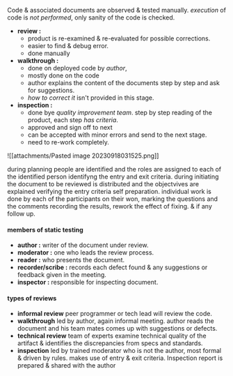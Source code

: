 Code & associated documents are observed & tested manually.
*execution* of code is *not performed*, only sanity of the code is checked. 

- **review :** 
	- product is re-examined & re-evaluated for possible corrections. 
	- easier to find & debug error.
	- done manually 
- **walkthrough :** 
	- done on deployed code by *author*, 
	- mostly done on the code
	- author explains the content of the documents step by step and ask for suggestions.
	- *how to correct it* isn't provided in this stage. 
- **inspection :** 
	- done bye *quality improvement team*. step by step reading of the product, each step *has criteria*. 
	- approved and sign off to next
	- can be accepted with minor errors and send to the next stage. 
	- need to re-work completely. 

![[attachments/Pasted image 20230918031525.png]]

during planning people are identified and the roles are assigned to each of the identified person identifyng the entry and exit criteria. 
during initiating the document to be reviewed is distributed and the objectvives are explained
verifying the entry criteria self preparation. 
individual work is done by each of the participants on their won, marking the questions and the comments recording the results, rework the effect of fixing. & if any follow up.
#### members of static testing 
- **author :** writer of the document under review. 
- **moderator :** one who leads the review process. 
- **reader :** who presents the document. 
- **recorder/scribe :** records each defect found & any suggestions or feedback given in the meeting. 
- **inspector :** responsible for inspecting document.

#### types of reviews 
- **informal review**  peer programmer or tech lead will review the code. 
- **walkthrough** led by author, again informal meeting. author reads the document and his team mates comes up with suggestions or defects. 
- **technical review** team of experts examine technical quality of the artifact & identifies the discrepancies from specs and standards. 
- **inspection** led by trained moderator who is not the author, most formal & driven by rules. makes use of entry & exit criteria. Inspection report is prepared & shared with the author